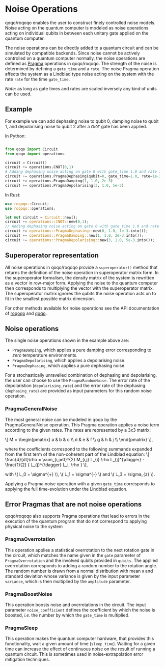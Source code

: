 # Noise Operations

qoqo/roqoqo enables the user to construct finely controlled noise models. Noise acting on the quantum computer is modeled as noise operations acting on individual qubits in between each unitary gate applied on the quantum computer.

The noise operations can be directly added to a quantum circuit and can be simulated by compatible backends. Since noise cannot be actively controlled on a quantum computer normally, the noise operations are defined as [Pragma](pragma.md) operations in qoqo/roqoqo. The strength of the noise is determined by defining a `gate_time` and a `rate`. The noise Pragma operation affects the system as a Lindblad type noise acting on the system with the rate `rate` for the time `gate_time`.

_Note_: as long as gate times and rates are scaled inversely any kind of units can be used.

## Example

For example we can add dephasing noise to qubit 0, damping noise to qubit 1, and depolarising noise to qubit 2 after a `CNOT` gate has been applied.

In Python:

```python

from qoqo import Circuit
from qoqo import operations

circuit = Circuit()
circuit += operations.CNOT(0,1)
# Adding dephasing noise acting on gate 0 with gate_time 1.0 and rate 1e-3
circuit += operations.PragmaDephasing(qubit=0, gate_time=1.0, rate=1e-3)
circuit += operations.PragmaDamping(1, 1.0, 2e-3)
circuit += operations.PragmaDepolarising(3, 1.0, 5e-3)

```

In Rust:

```rust
use roqoqo::Circuit;
use roqoqo::operations;

let mut circuit = Circuit::new();
circuit += operations::CNOT::new(0,1);
// Adding dephasing noise acting on gate 0 with gate_time 1.0 and rate 1e-3
circuit += operations::PragmaDephasing::new(0, 1.0, 1e-3.into());
circuit += operations::PragmaDamping::new(1, 1.0, 2e-3.into());
circuit += operations::PragmaDepolarising::new(3, 1.0, 5e-3.into());
```

## Superoperator representation

All noise operations in qoqo/roqoqo provide a `superoperator()` method that returns the definition of the noise operation in superoperator matrix form.
In the superoperator formalism, the density matrix of the system is rewritten as a vector in row-major form. Applying the noise to the quantum computer then corresponds to multiplying the vector with the superoperator matrix.
The superoperator matrix ignores the qubits the noise operation acts on to fit in the smallest possible matrix dimension.

For other methods available for noise operations see the API documentation of [roqoqo](https://docs.rs/roqoqo/latest/roqoqo/operations/index.html) and [qoqo](https://qoqo.readthedocs.io/en/latest/generated/generated/qoqo.operations.html#module-qoqo.operations).

## Noise operations

The single noise operations shown in the example above are:

* `PragmaDamping`, which applies a pure damping error corresponding to _zero_ temperature environments.
* `PragmaDepolarising`, which applies a depolarising noise.
* `PragmaDephasing`, which applies a pure dephasing noise.

For a stochastically unravelled combination of dephasing and depolarising, the user can choose to use the `PragmaRandomNoise`. The error rate of the depolaristion (`depolarising_rate`) and the error rate of the dephasing (`dephasing_rate`) are provided as input parameters for this random noise operation.

### PragmaGeneralNoise

The most general noise can be modeled in qoqo by the PragmaGeneralNoise operation. This Pragma operation applies a noise term according to the given rates. The rates are represented by a 3x3 matrix:

\\[
 M = \begin{pmatrix}
 a & b & c \\\\
 d & e & f \\\\
 g & h & j \\\\
 \end{pmatrix}
\\],

where the coefficients correspond to the following summands expanded from the first term of the non-coherent part of the Lindblad equation:
\\[
 \frac{d}{dt}\rho = \sum_{i,j=0}^{2} M_{i,j} L_{i} \rho L_{j}^{\dagger} - \frac{1}{2} \{ L_{j}^{\dagger} L_i, \rho \}
\\],

with \\( L_0 = \sigma^{+} \\), \\( L_1 = \sigma^{-} \\) and \\( L_3 = \sigma_{z} \\).

Applying a Pragma noise operation with a given `gate_time` corresponds to applying the full time-evolution under the Lindblad equation.

## Error Pragmas that are not noise operations

qoqo/roqoqo also supports Pragma operations that lead to errors in the execution of the quantum program that do not correspond to applying physical noise to the system

### PragmaOverrotation

This operation applies a statistical overrotation to the next rotation gate in the circuit, which matches the name given in the `gate` parameter of `PragmaOverrotation` and the involved qubits provided in `qubits`. The applied overrotation corresponds to adding a random number to the rotation angle.
The random number is drawn from a normal distribution with mean `0` and standard deviation whose variance is given by the input parameter `variance`, which is then multiplied by the `amplitude` parameter.

### PragmaBoostNoise

This operation boosts noise and overrotations in the circuit. The input parameter `noise_coefficient` defines the coefficient by which the noise is boosted, *i.e.* the number by which the `gate_time` is multiplied.

### PragmaSleep

This operation makes the quantum computer hardware, that provides this functionality, wait a given amount of time (`sleep_time`). Waiting for a given time can increase the effect of continuous noise on the result of running a quantum circuit. This is sometimes used in noise-extrapolation error mitigation techniques.